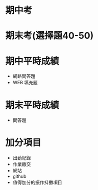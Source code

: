 # 期中考
# 期末考(選擇題40-50)
# 期中平時成績
  - 網路問答題
  - WEB 填充題
# 期末平時成績
  - 問答題
# 加分項目
  - 出勤紀錄
  - 作業繳交
  - 網站
  - github
  - 值得加分的振作抖擻項目
